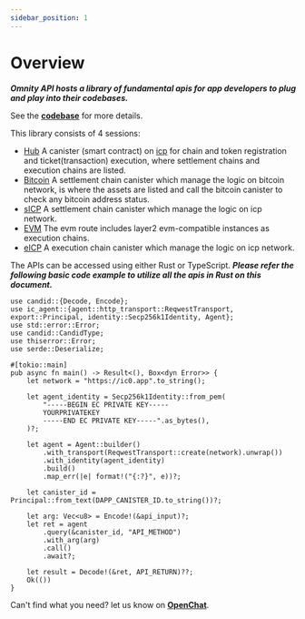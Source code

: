```yaml
---
sidebar_position: 1
---
```


# Overview

***Omnity API hosts a library of fundamental apis for app developers to plug and play into their codebases.***

See the **[codebase](https://github.com/octopus-network/omnity-interoperability)** for more details. 

This library consists of 4 sessions:

- [Hub](https://omnity-docs.vercel.app/docs/hub) A canister (smart contract) on [icp](https://internetcomputer.org/) for chain and token registration and ticket(transaction) execution, where settlement chains and execution chains are listed.
- [Bitcoin](https://omnity-docs.vercel.app/docs/bitcoin) A settlement chain canister which manage the logic on bitcoin network, is where the assets are listed and call the bitcoin canister to check any bitcoin address status.
- [sICP](https://omnity-docs.vercel.app/docs/eicp) A settlement chain canister which manage the logic on icp network.
- [EVM](https://omnity-docs.vercel.app/docs/evm) The evm route includes layer2 evm-compatible instances as execution chains.
- [eICP](https://omnity-docs.vercel.app/docs/eicp) A execution chain canister which manage the logic on icp network.

The APIs can be accessed using either Rust or TypeScript.
***Please refer the following basic code example to utilize all the apis in Rust on this document.***
```code title="Rust"
use candid::{Decode, Encode};
use ic_agent::{agent::http_transport::ReqwestTransport, export::Principal, identity::Secp256k1Identity, Agent};
use std::error::Error;
use candid::CandidType;
use thiserror::Error;
use serde::Deserialize;

#[tokio::main]
pub async fn main() -> Result<(), Box<dyn Error>> {
	let network = "https://ic0.app".to_string();

	let agent_identity = Secp256k1Identity::from_pem(
		"-----BEGIN EC PRIVATE KEY-----
		YOURPRIVATEKEY
		-----END EC PRIVATE KEY-----".as_bytes(),
	)?;

	let agent = Agent::builder()
		.with_transport(ReqwestTransport::create(network).unwrap())
		.with_identity(agent_identity)
		.build()
		.map_err(|e| format!("{:?}", e))?;

	let canister_id = Principal::from_text(DAPP_CANISTER_ID.to_string())?;

	let arg: Vec<u8> = Encode!(&api_input)?;
	let ret = agent
		.query(&canister_id, "API_METHOD")
		.with_arg(arg)
		.call()
		.await?;

	let result = Decode!(&ret, API_RETURN)??;
	Ok(())
}
```

Can't find what you need? let us know on **[OpenChat](https://oc.app/community/o5uz6-dqaaa-aaaar-bhnia-cai/channel/209373796018851818071085429101874032721/)**.